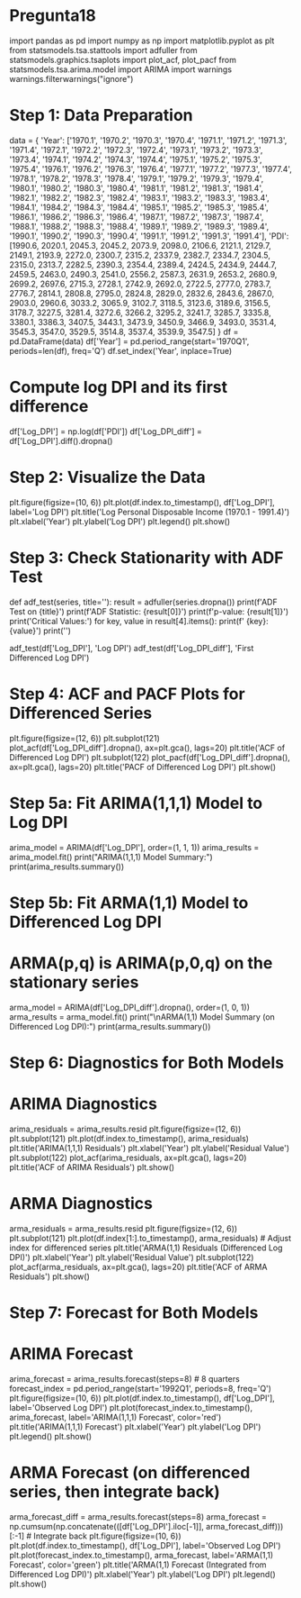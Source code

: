 # Pregunta18

import pandas as pd
import numpy as np
import matplotlib.pyplot as plt
from statsmodels.tsa.stattools import adfuller
from statsmodels.graphics.tsaplots import plot_acf, plot_pacf
from statsmodels.tsa.arima.model import ARIMA
import warnings
warnings.filterwarnings("ignore")

# Step 1: Data Preparation
data = {
    'Year': ['1970.1', '1970.2', '1970.3', '1970.4', '1971.1', '1971.2', '1971.3', '1971.4', 
             '1972.1', '1972.2', '1972.3', '1972.4', '1973.1', '1973.2', '1973.3', '1973.4', 
             '1974.1', '1974.2', '1974.3', '1974.4', '1975.1', '1975.2', '1975.3', '1975.4', 
             '1976.1', '1976.2', '1976.3', '1976.4', '1977.1', '1977.2', '1977.3', '1977.4', 
             '1978.1', '1978.2', '1978.3', '1978.4', '1979.1', '1979.2', '1979.3', '1979.4', 
             '1980.1', '1980.2', '1980.3', '1980.4', '1981.1', '1981.2', '1981.3', '1981.4', 
             '1982.1', '1982.2', '1982.3', '1982.4', '1983.1', '1983.2', '1983.3', '1983.4', 
             '1984.1', '1984.2', '1984.3', '1984.4', '1985.1', '1985.2', '1985.3', '1985.4', 
             '1986.1', '1986.2', '1986.3', '1986.4', '1987.1', '1987.2', '1987.3', '1987.4', 
             '1988.1', '1988.2', '1988.3', '1988.4', '1989.1', '1989.2', '1989.3', '1989.4', 
             '1990.1', '1990.2', '1990.3', '1990.4', '1991.1', '1991.2', '1991.3', '1991.4'],
    'PDI': [1990.6, 2020.1, 2045.3, 2045.2, 2073.9, 2098.0, 2106.6, 2121.1, 2129.7, 2149.1, 
            2193.9, 2272.0, 2300.7, 2315.2, 2337.9, 2382.7, 2334.7, 2304.5, 2315.0, 2313.7, 
            2282.5, 2390.3, 2354.4, 2389.4, 2424.5, 2434.9, 2444.7, 2459.5, 2463.0, 2490.3, 
            2541.0, 2556.2, 2587.3, 2631.9, 2653.2, 2680.9, 2699.2, 2697.6, 2715.3, 2728.1, 
            2742.9, 2692.0, 2722.5, 2777.0, 2783.7, 2776.7, 2814.1, 2808.8, 2795.0, 2824.8, 
            2829.0, 2832.6, 2843.6, 2867.0, 2903.0, 2960.6, 3033.2, 3065.9, 3102.7, 3118.5, 
            3123.6, 3189.6, 3156.5, 3178.7, 3227.5, 3281.4, 3272.6, 3266.2, 3295.2, 3241.7, 
            3285.7, 3335.8, 3380.1, 3386.3, 3407.5, 3443.1, 3473.9, 3450.9, 3466.9, 3493.0, 
            3531.4, 3545.3, 3547.0, 3529.5, 3514.8, 3537.4, 3539.9, 3547.5]
}
df = pd.DataFrame(data)
df['Year'] = pd.period_range(start='1970Q1', periods=len(df), freq='Q')
df.set_index('Year', inplace=True)

# Compute log DPI and its first difference
df['Log_DPI'] = np.log(df['PDI'])
df['Log_DPI_diff'] = df['Log_DPI'].diff().dropna()

# Step 2: Visualize the Data
plt.figure(figsize=(10, 6))
plt.plot(df.index.to_timestamp(), df['Log_DPI'], label='Log DPI')
plt.title('Log Personal Disposable Income (1970.1 - 1991.4)')
plt.xlabel('Year')
plt.ylabel('Log DPI')
plt.legend()
plt.show()

# Step 3: Check Stationarity with ADF Test
def adf_test(series, title=''):
    result = adfuller(series.dropna())
    print(f'ADF Test on {title}')
    print(f'ADF Statistic: {result[0]}')
    print(f'p-value: {result[1]}')
    print('Critical Values:')
    for key, value in result[4].items():
        print(f'   {key}: {value}')
    print('')

adf_test(df['Log_DPI'], 'Log DPI')
adf_test(df['Log_DPI_diff'], 'First Differenced Log DPI')

# Step 4: ACF and PACF Plots for Differenced Series
plt.figure(figsize=(12, 6))
plt.subplot(121)
plot_acf(df['Log_DPI_diff'].dropna(), ax=plt.gca(), lags=20)
plt.title('ACF of Differenced Log DPI')
plt.subplot(122)
plot_pacf(df['Log_DPI_diff'].dropna(), ax=plt.gca(), lags=20)
plt.title('PACF of Differenced Log DPI')
plt.show()

# Step 5a: Fit ARIMA(1,1,1) Model to Log DPI
arima_model = ARIMA(df['Log_DPI'], order=(1, 1, 1))
arima_results = arima_model.fit()
print("ARIMA(1,1,1) Model Summary:")
print(arima_results.summary())

# Step 5b: Fit ARMA(1,1) Model to Differenced Log DPI
# ARMA(p,q) is ARIMA(p,0,q) on the stationary series
arma_model = ARIMA(df['Log_DPI_diff'].dropna(), order=(1, 0, 1))
arma_results = arma_model.fit()
print("\nARMA(1,1) Model Summary (on Differenced Log DPI):")
print(arma_results.summary())

# Step 6: Diagnostics for Both Models
# ARIMA Diagnostics
arima_residuals = arima_results.resid
plt.figure(figsize=(12, 6))
plt.subplot(121)
plt.plot(df.index.to_timestamp(), arima_residuals)
plt.title('ARIMA(1,1,1) Residuals')
plt.xlabel('Year')
plt.ylabel('Residual Value')
plt.subplot(122)
plot_acf(arima_residuals, ax=plt.gca(), lags=20)
plt.title('ACF of ARIMA Residuals')
plt.show()

# ARMA Diagnostics
arma_residuals = arma_results.resid
plt.figure(figsize=(12, 6))
plt.subplot(121)
plt.plot(df.index[1:].to_timestamp(), arma_residuals)  # Adjust index for differenced series
plt.title('ARMA(1,1) Residuals (Differenced Log DPI)')
plt.xlabel('Year')
plt.ylabel('Residual Value')
plt.subplot(122)
plot_acf(arma_residuals, ax=plt.gca(), lags=20)
plt.title('ACF of ARMA Residuals')
plt.show()

# Step 7: Forecast for Both Models
# ARIMA Forecast
arima_forecast = arima_results.forecast(steps=8)  # 8 quarters
forecast_index = pd.period_range(start='1992Q1', periods=8, freq='Q')
plt.figure(figsize=(10, 6))
plt.plot(df.index.to_timestamp(), df['Log_DPI'], label='Observed Log DPI')
plt.plot(forecast_index.to_timestamp(), arima_forecast, label='ARIMA(1,1,1) Forecast', color='red')
plt.title('ARIMA(1,1,1) Forecast')
plt.xlabel('Year')
plt.ylabel('Log DPI')
plt.legend()
plt.show()

# ARMA Forecast (on differenced series, then integrate back)
arma_forecast_diff = arma_results.forecast(steps=8)
arma_forecast = np.cumsum(np.concatenate(([df['Log_DPI'].iloc[-1]], arma_forecast_diff)))[:-1]  # Integrate back
plt.figure(figsize=(10, 6))
plt.plot(df.index.to_timestamp(), df['Log_DPI'], label='Observed Log DPI')
plt.plot(forecast_index.to_timestamp(), arma_forecast, label='ARMA(1,1) Forecast', color='green')
plt.title('ARMA(1,1) Forecast (Integrated from Differenced Log DPI)')
plt.xlabel('Year')
plt.ylabel('Log DPI')
plt.legend()
plt.show()
